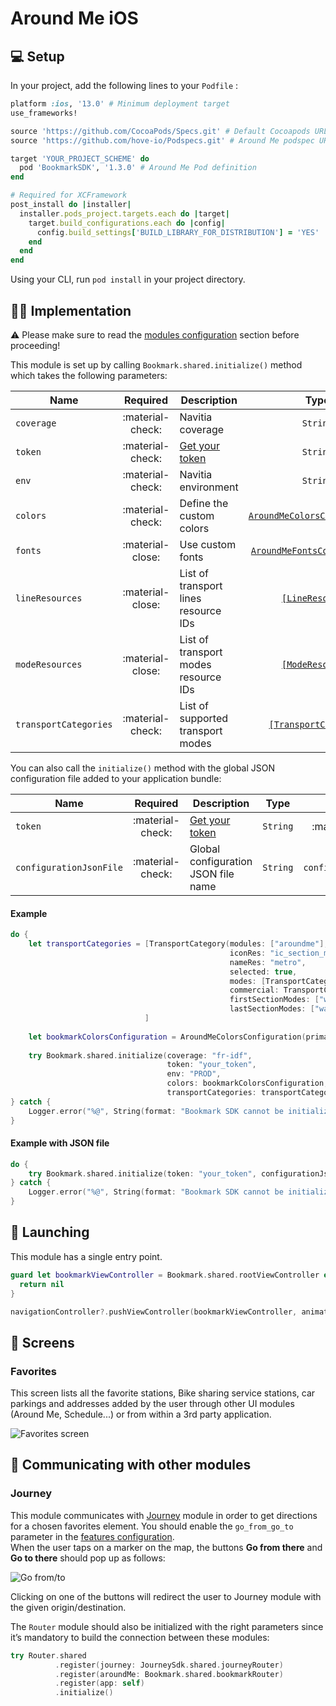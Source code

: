 # Around Me iOS

## 💻 Setup

In your project, add the following lines to your `Podfile` :

``` ruby
platform :ios, '13.0' # Minimum deployment target
use_frameworks!

source 'https://github.com/CocoaPods/Specs.git' # Default Cocoapods URL
source 'https://github.com/hove-io/Podspecs.git' # Around Me podspec URL

target 'YOUR_PROJECT_SCHEME' do
  pod 'BookmarkSDK', '1.3.0' # Around Me Pod definition
end

# Required for XCFramework
post_install do |installer|
  installer.pods_project.targets.each do |target|
    target.build_configurations.each do |config|
      config.build_settings['BUILD_LIBRARY_FOR_DISTRIBUTION'] = 'YES'
    end
  end
end
```

Using your CLI, run `pod install` in your project directory.

## 👨‍💻  Implementation

⚠️ Please make sure to read the [modules configuration](../../getting_started/#modules-configuration) section before proceeding!<br>

This module is set up by calling `Bookmark.shared.initialize()` method which takes the following parameters:

| Name | Required | Description | Type | Example
| --- |:---:| --- | :---: | :---: |
| `coverage` | :material-check: | Navitia coverage | `String` | `fr-idf` |
| `token` | :material-check: | <a href="https://navitia.io/inscription/" target="_blank">Get your token</a> | `String` | :material-close: |
| `env` | :material-check: | Navitia environment | `String` | `PROD` |
| `colors` | :material-check: | Define the custom colors | [`AroundMeColorsConfiguration`](../../getting_started/#around-me-color) | - |
| `fonts` | :material-close: | Use custom fonts | [`AroundMeFontsConfiguration`](../../getting_started/#custom-font) | - |
| `lineResources` | :material-close: | List of transport lines resource IDs | [`[LineResource]`](../../getting_started/#line-resource) | - | 
| `modeResources` | :material-close: | List of transport modes resource IDs | [`[ModeResource]`](../../getting_started/#mode-resource) | - | 
| `transportCategories` | :material-check: | List of supported transport modes | [`[TransportCategory]`](../../getting_started/#transport-category) | - |

You can also call the `initialize()` method with the global JSON configuration file added to your application bundle:

| Name | Required | Description | Type | Example |
| --- |:---:| --- | :---: | :---: |
| `token` | :material-check: | <a href="https://navitia.io/inscription/" target="_blank">Get your token</a> | `String` | :material-close: |
| `configurationJsonFile` | :material-check: | Global configuration JSON file name | `String` | `configuration.json` |

<h4>Example</h4>

``` swift
do {
    let transportCategories = [TransportCategory(modules: ["aroundme"],
                                                 iconRes: "ic_section_mode_metro",
                                                 nameRes: "metro",
                                                 selected: true,
                                                 modes: [TransportCategoryMode(physical: TransportPhysicalMode(id: "physical_mode:Metro", nameRes: "metro"),
                                                 commercial: TransportCommercialMode(id: "commercial_mode:Metro", name: "Metro"))],
                                                 firstSectionModes: ["walking"],
                                                 lastSectionModes: ["walking"])
                              ]
                              
    let bookmarkColorsConfiguration = AroundMeColorsConfiguration(primaryColor: "#88819f", secondaryColor: "#8faa96")
                                                                      
    try Bookmark.shared.initialize(coverage: "fr-idf",
                                   token: "your_token",
                                   env: "PROD",
                                   colors: bookmarkColorsConfiguration,
                                   transportCategories: transportCategories)                                                                  
} catch {
    Logger.error("%@", String(format: "Bookmark SDK cannot be initialized! %@", error.localizedDescription))
}                                   
```

<h4>Example with JSON file</h4>

``` swift
do {
    try Bookmark.shared.initialize(token: "your_token", configurationJsonFile: "aroundme_configuration.json")                                                               
} catch {
    Logger.error("%@", String(format: "Bookmark SDK cannot be initialized! %@", error.localizedDescription))
}                                   
```

## 🚀  Launching

This module has a single entry point. 

``` swift
guard let bookmarkViewController = Bookmark.shared.rootViewController else {
  return nil
}

navigationController?.pushViewController(bookmarkViewController, animated: false)
```

## 📱 Screens

### Favorites

This screen lists all the favorite stations, Bike sharing service stations, car parkings and addresses added by the user through other UI modules (Around Me, Schedule...) or from within a 3rd party application.<br>

<img class="img-overview" src="/navitia_sdk_docs/assets/img/bookmark_ios_favorites_screen.png" alt="Favorites screen">

## 📢 Communicating with other modules

### Journey

This module communicates with [Journey](../../journey/) module in order to get directions for a chosen favorites element. You should enable the `go_from_go_to` parameter in the [features configuration](../../getting_started/#around-me-features).<br>
When the user taps on a marker on the map, the buttons **Go from there** and **Go to there** should pop up as follows:

<img class="img-overview" src="/navitia_sdk_docs/assets/img/bookmark_ios_go_fromto.png" alt="Go from/to">

Clicking on one of the buttons will redirect the user to Journey module with the given origin/destination.<br>

The `Router` module should also be initialized with the right parameters since it’s mandatory to build the connection between these modules:

``` swift
try Router.shared
          .register(journey: JourneySdk.shared.journeyRouter)
          .register(aroundMe: Bookmark.shared.bookmarkRouter)
          .register(app: self)
          .initialize()
```
